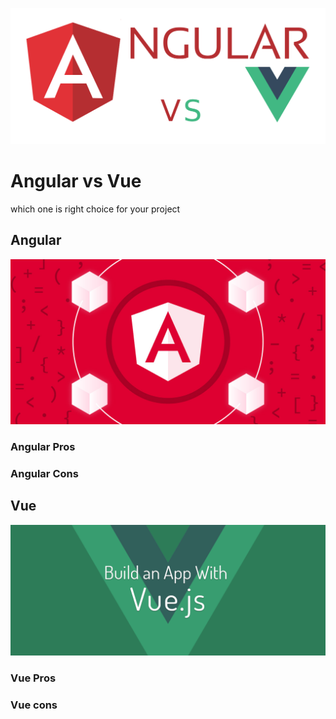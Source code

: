 ![Angular vs Vue Hero Image](/img/angular-vs-vue.png)
# Angular vs Vue
which one is right choice for your project

## Angular
![Angular](/img/angular-webpack.jpg)
### Angular Pros

### Angular Cons


## Vue
![Vue](/img/vuejs-cover.png)
### Vue Pros

### Vue cons
